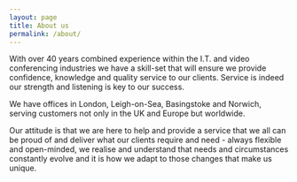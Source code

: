 ```yaml
---
layout: page
title: About us
permalink: /about/
---
```


With over 40 years combined experience within the I.T. and video conferencing industries we have a skill-set that will ensure we provide confidence, knowledge and quality service to our clients. Service is indeed our strength and listening is key to our success.

We have offices in London, Leigh-on-Sea, Basingstoke and Norwich, serving customers not only in the UK and Europe but worldwide. 

Our attitude is that we are here to help and provide a service that we all can be proud of and deliver what our clients require and need - always flexible and open-minded, we realise and understand that needs and circumstances constantly evolve and it is how we adapt to those changes that make us unique. 

